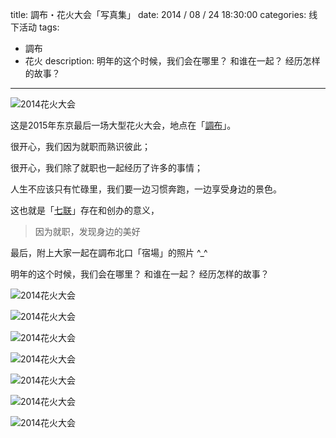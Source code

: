 title: 調布・花火大会「写真集」
date: 2014 / 08 / 24 18:30:00
categories: 线下活动
tags:
- 調布
- 花火 
description: 明年的这个时候，我们会在哪里？ 和谁在一起？ 经历怎样的故事？
            
---

![2014花火大会](http://wx3.sinaimg.cn/mw690/a9a40e85ly1fj2j6lazraj20sh0gogq8.jpg)

这是2015年东京最后一场大型花火大会，地点在「[調布](https://www.google.co.jp/maps?q=%E8%AA%BF%E5%B8%83&es_sm=91&um=1&ie=UTF-8&sa=X&ved=0CAcQ_AUoAWoVChMI6MX75JSIxwIVAZCUCh0tBgoS)」。

很开心，我们因为就职而熟识彼此；

很开心，我们除了就职也一起经历了许多的事情；

人生不应该只有忙碌里，我们要一边习惯奔跑，一边享受身边的景色。

这也就是「[七联](http://www.qilian.info)」存在和创办的意义，

<blockquote class="blockquote-center">因为就职，发现身边的美好</blockquote>

最后，附上大家一起在調布北口「宿場」的照片 ^_^ 

明年的这个时候，我们会在哪里？ 和谁在一起？ 经历怎样的故事？ 

![2014花火大会](http://wx4.sinaimg.cn/mw690/a9a40e85ly1fj2j6mctvjj20wb0gojwh.jpg)

![2014花火大会](http://wx2.sinaimg.cn/mw690/a9a40e85ly1fj2j6n6zyrj20p00goq5f.jpg)

![2014花火大会](http://wx3.sinaimg.cn/mw690/a9a40e85ly1fj2j6o01i3j20q50goadp.jpg)

![2014花火大会](http://wx2.sinaimg.cn/mw690/a9a40e85ly1fj2j6oycn2j20p00goq72.jpg)

![2014花火大会](http://wx1.sinaimg.cn/mw690/a9a40e85ly1fj2j6qjdyaj20tl0gogoe.jpg)

![2014花火大会](http://wx2.sinaimg.cn/mw690/a9a40e85ly1fj2j6rg6srj20vt0goq64.jpg)

![2014花火大会](http://wx4.sinaimg.cn/mw690/a9a40e85ly1fj2j6insrgj21w02iob2a.jpg)









